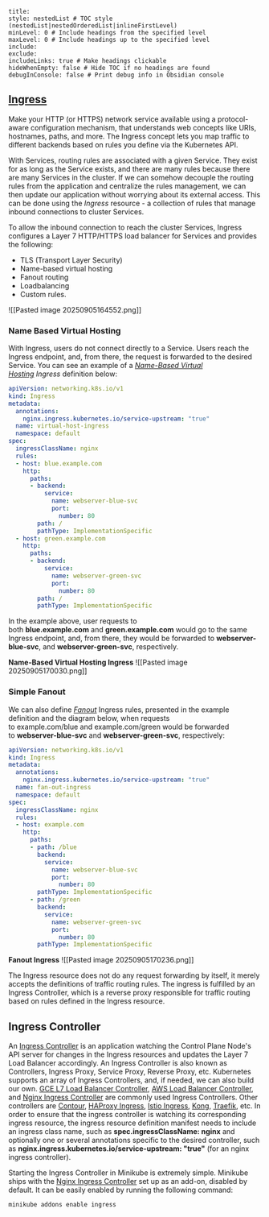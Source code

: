 ```table-of-contents
title: 
style: nestedList # TOC style (nestedList|nestedOrderedList|inlineFirstLevel)
minLevel: 0 # Include headings from the specified level
maxLevel: 0 # Include headings up to the specified level
include: 
exclude: 
includeLinks: true # Make headings clickable
hideWhenEmpty: false # Hide TOC if no headings are found
debugInConsole: false # Print debug info in Obsidian console
```
## [Ingress](https://kubernetes.io/docs/concepts/services-networking/ingress/)

Make your HTTP (or HTTPS) network service available using a protocol-aware configuration mechanism, that understands web concepts like URIs, hostnames, paths, and more. The Ingress concept lets you map traffic to different backends based on rules you define via the Kubernetes API.

With Services, routing rules are associated with a given Service. They exist for as long as the Service exists, and there are many rules because there are many Services in the cluster. If we can somehow decouple the routing rules from the application and centralize the rules management, we can then update our application without worrying about its external access. This can be done using the _Ingress_ resource - a collection of rules that manage inbound connections to cluster Services.

To allow the inbound connection to reach the cluster Services, Ingress configures a Layer 7 HTTP/HTTPS load balancer for Services and provides the following:

- TLS (Transport Layer Security)
- Name-based virtual hosting
- Fanout routing
- Loadbalancing
- Custom rules.


![[Pasted image 20250905164552.png]]


### Name Based Virtual Hosting

With Ingress, users do not connect directly to a Service. Users reach the Ingress endpoint, and, from there, the request is forwarded to the desired Service. You can see an example of a _[Name-Based Virtual Hosting](https://kubernetes.io/docs/concepts/services-networking/ingress/#name-based-virtual-hosting) Ingress_ definition below:

```yaml
apiVersion: networking.k8s.io/v1 
kind: Ingress
metadata:
  annotations:
    nginx.ingress.kubernetes.io/service-upstream: "true"
  name: virtual-host-ingress
  namespace: default
spec:
  ingressClassName: nginx
  rules:
  - host: blue.example.com
    http:
      paths:
      - backend:
          service:
            name: webserver-blue-svc
            port:
              number: 80
        path: /
        pathType: ImplementationSpecific
  - host: green.example.com
    http:
      paths:
      - backend:
          service:
            name: webserver-green-svc
            port:
              number: 80
        path: /
        pathType: ImplementationSpecific
```

In the example above, user requests to both **blue.example.com** and **green.example.com** would go to the same Ingress endpoint, and, from there, they would be forwarded to **webserver-blue-svc**, and **webserver-green-svc**, respectively.


**Name-Based Virtual Hosting Ingress**
![[Pasted image 20250905170030.png]]



### Simple Fanout

We can also define _[Fanout](https://kubernetes.io/docs/concepts/services-networking/ingress/#simple-fanout)_ Ingress rules, presented in the example definition and the diagram below, when requests to example.com/blue and example.com/green would be forwarded to **webserver-blue-svc** and **webserver-green-svc**, respectively:

```yaml
apiVersion: networking.k8s.io/v1
kind: Ingress
metadata:
  annotations:
    nginx.ingress.kubernetes.io/service-upstream: "true"
  name: fan-out-ingress
  namespace: default
spec:
  ingressClassName: nginx 
  rules:
  - host: example.com
    http:
      paths:
      - path: /blue
        backend:
          service:
            name: webserver-blue-svc
            port:
              number: 80
        pathType: ImplementationSpecific
      - path: /green
        backend:
          service:
            name: webserver-green-svc
            port:
              number: 80
        pathType: ImplementationSpecific
```

**Fanout Ingress**
![[Pasted image 20250905170236.png]]

The Ingress resource does not do any request forwarding by itself, it merely accepts the definitions of traffic routing rules. The ingress is fulfilled by an Ingress Controller, which is a reverse proxy responsible for traffic routing based on rules defined in the Ingress resource.

## Ingress Controller

An [Ingress Controller](https://kubernetes.io/docs/concepts/services-networking/ingress-controllers/) is an application watching the Control Plane Node's API server for changes in the Ingress resources and updates the Layer 7 Load Balancer accordingly. An Ingress Controller is also known as Controllers, Ingress Proxy, Service Proxy, Reverse Proxy, etc. Kubernetes supports an array of Ingress Controllers, and, if needed, we can also build our own. [GCE L7 Load Balancer Controller](https://github.com/kubernetes/ingress-gce/blob/master/README.md), [AWS Load Balancer Controller](https://github.com/kubernetes-sigs/aws-load-balancer-controller#readme), and [Nginx Ingress Controller](https://github.com/kubernetes/ingress-nginx/blob/master/README.md) are commonly used Ingress Controllers. Other controllers are [Contour](https://projectcontour.io/), [HAProxy Ingress](https://haproxy-ingress.github.io/), [Istio Ingress](https://istio.io/latest/docs/tasks/traffic-management/ingress/kubernetes-ingress/), [Kong](https://konghq.com/), [Traefik](https://traefik.io/traefik/), etc. In order to ensure that the ingress controller is watching its corresponding ingress resource, the ingress resource definition manifest needs to include an ingress class name, such as **spec.ingressClassName: nginx** and optionally one or several annotations specific to the desired controller, such as **nginx.ingress.kubernetes.io/service-upstream: "true"** (for an nginx ingress controller).

Starting the Ingress Controller in Minikube is extremely simple. Minikube ships with the [Nginx Ingress Controller](https://www.nginx.com/products/nginx/kubernetes-ingress-controller) set up as an add-on, disabled by default. It can be easily enabled by running the following command:

```bash
minikube addons enable ingress
```
